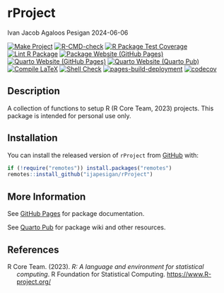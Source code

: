 rProject
================
Ivan Jacob Agaloos Pesigan
2024-06-06

<!-- README.md is generated from .setup/readme/README.Rmd. Please edit that file -->
<!-- badges: start -->

[![Make
Project](https://github.com/ijapesigan/rProject/actions/workflows/make.yml/badge.svg)](https://github.com/ijapesigan/rProject/actions/workflows/make.yml)
[![R-CMD-check](https://github.com/ijapesigan/rProject/actions/workflows/check-full.yml/badge.svg)](https://github.com/ijapesigan/rProject/actions/workflows/check-full.yml)
[![R Package Test
Coverage](https://github.com/ijapesigan/rProject/actions/workflows/test-coverage.yml/badge.svg)](https://github.com/ijapesigan/rProject/actions/workflows/test-coverage.yml)
[![Lint R
Package](https://github.com/ijapesigan/rProject/actions/workflows/lint.yml/badge.svg)](https://github.com/ijapesigan/rProject/actions/workflows/lint.yml)
[![Package Website (GitHub
Pages)](https://github.com/ijapesigan/rProject/actions/workflows/pkgdown-gh-pages.yml/badge.svg)](https://github.com/ijapesigan/rProject/actions/workflows/pkgdown-gh-pages.yml)
[![Quarto Website (GitHub
Pages)](https://github.com/ijapesigan/rProject/actions/workflows/quarto-gh-pages.yml/badge.svg)](https://github.com/ijapesigan/rProject/actions/workflows/quarto-gh-pages.yml)
[![Quarto Website (Quarto
Pub)](https://github.com/ijapesigan/rProject/actions/workflows/quarto-quarto-pub.yml/badge.svg)](https://github.com/ijapesigan/rProject/actions/workflows/quarto-quarto-pub.yml)
[![Compile
LaTeX](https://github.com/ijapesigan/rProject/actions/workflows/latex.yml/badge.svg)](https://github.com/ijapesigan/rProject/actions/workflows/latex.yml)
[![Shell
Check](https://github.com/ijapesigan/rProject/actions/workflows/shellcheck.yml/badge.svg)](https://github.com/ijapesigan/rProject/actions/workflows/shellcheck.yml)
[![pages-build-deployment](https://github.com/ijapesigan/rProject/actions/workflows/pages/pages-build-deployment/badge.svg)](https://github.com/ijapesigan/rProject/actions/workflows/pages/pages-build-deployment)
[![codecov](https://codecov.io/gh/ijapesigan/rProject/branch/main/graph/badge.svg?token=KVLUET3DJ6)](https://codecov.io/gh/ijapesigan/rProject)
<!-- badges: end -->

## Description

A collection of functions to setup R (R Core Team, 2023) projects. This
package is intended for personal use only.

## Installation

You can install the released version of `rProject` from
[GitHub](https://github.com/ijapesigan/rProject) with:

``` r
if (!require("remotes")) install.packages("remotes")
remotes::install_github("ijapesigan/rProject")
```

## More Information

See [GitHub Pages](https://ijapesigan.github.io/rProject) for package
documentation.

See [Quarto Pub](https://ijapesigan.quarto.pub/rproject) for package
wiki and other resources.

## References

<div id="refs" class="references csl-bib-body hanging-indent"
entry-spacing="0" line-spacing="2">

<div id="ref-RCoreTeam-2023" class="csl-entry">

R Core Team. (2023). *R: A language and environment for statistical
computing*. R Foundation for Statistical Computing.
<https://www.R-project.org/>

</div>

</div>
